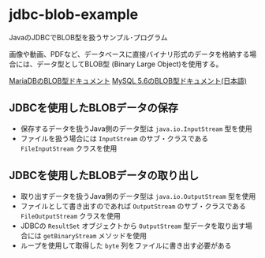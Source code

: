 # jdbc-blob-example
JavaのJDBCでBLOB型を扱うサンプル･プログラム

画像や動画、PDFなど、データベースに直接バイナリ形式のデータを格納する場合には、データ型としてBLOB型 (Binary Large Object)を使用する。

[MariaDBのBLOB型ドキュメント](https://mariadb.com/kb/en/library/blob/)
[MySQL 5.6のBLOB型ドキュメント(日本語)](https://dev.mysql.com/doc/refman/5.6/ja/blob.html)

## JDBCを使用したBLOBデータの保存
- 保存するデータを扱うJava側のデータ型は `java.io.InputStream` 型を使用
- ファイルを扱う場合には `InputStream` のサブ・クラスである `FileInputStream` クラスを使用

## JDBCを使用したBLOBデータの取り出し
- 取り出すデータを扱うJava側のデータ型は `java.io.OutputStream` 型を使用
- ファイルとして書き出すのであれば `OutputStream` のサブ・クラスである `FileOutputStream` クラスを使用
- JDBCの `ResultSet` オブジェクトから `OutputStream` 型データを取り出す場合には `getBinaryStream` メソッドを使用
- ループを使用して取得した `byte` 列をファイルに書き出す必要がある

